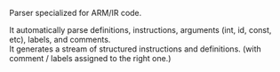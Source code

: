 Parser specialized for ARM/IR code.  

It automatically parse definitions, instructions, arguments (int, id, const, etc), labels, and comments.  
It generates a stream of structured instructions and definitions. (with comment / labels assigned to the right one.)
